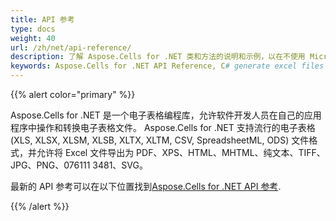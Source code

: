 ```yaml
---
title: API 参考
type: docs
weight: 40
url: /zh/net/api-reference/
description: 了解 Aspose.Cells for .NET 类和方法的说明和示例，以在不使用 Microsoft Excel 的情况下生成、转换、修改、渲染和打印 Excel 文件。
keywords: Aspose.Cells for .NET API Reference, C# generate excel files apis, C# convert excel files apis, C# fix and repair excel files apis, C# render excel files apis, C# print excel files apis
---
```

{{% alert color="primary" %}} 

Aspose.Cells for .NET 是一个电子表格编程库，允许软件开发人员在自己的应用程序中操作和转换电子表格文件。 Aspose.Cells for .NET 支持流行的电子表格 (XLS, XLSX, XLSM, XLSB, XLTX, XLTM, CSV, SpreadsheetML, ODS) 文件格式，并允许将 Excel 文件导出为 PDF、XPS、HTML、MHTML、纯文本、TIFF、JPG、PNG、076111 3481、SVG。

最新的 API 参考可以在以下位置找到[Aspose.Cells for .NET API 参考](https://reference.aspose.com/cells/net).

{{% /alert %}}
